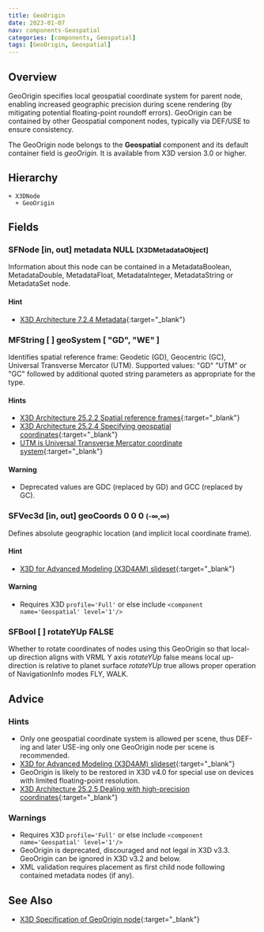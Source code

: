 ```yaml
---
title: GeoOrigin
date: 2023-01-07
nav: components-Geospatial
categories: [components, Geospatial]
tags: [GeoOrigin, Geospatial]
---
```

<style>
.post h3 {
  word-spacing: 0.2em;
}
</style>

## Overview

GeoOrigin specifies local geospatial coordinate system for parent node, enabling increased geographic precision during scene rendering (by mitigating potential floating-point roundoff errors). GeoOrigin can be contained by other Geospatial component nodes, typically via DEF/USE to ensure consistency.

The GeoOrigin node belongs to the **Geospatial** component and its default container field is *geoOrigin.* It is available from X3D version 3.0 or higher.

## Hierarchy

```
+ X3DNode
  + GeoOrigin
```

## Fields

### SFNode [in, out] **metadata** NULL <small>[X3DMetadataObject]</small>

Information about this node can be contained in a MetadataBoolean, MetadataDouble, MetadataFloat, MetadataInteger, MetadataString or MetadataSet node.

#### Hint

- [X3D Architecture 7.2.4 Metadata](https://www.web3d.org/specifications/X3Dv4Draft/ISO-IEC19775-1v4-IS.proof//Part01/components/core.html#Metadata){:target="_blank"}

### MFString [ ] **geoSystem** [ "GD", "WE" ]

Identifies spatial reference frame: Geodetic (GD), Geocentric (GC), Universal Transverse Mercator (UTM). Supported values: "GD" "UTM" or "GC" followed by additional quoted string parameters as appropriate for the type.

#### Hints

- [X3D Architecture 25.2.2 Spatial reference frames](https://www.web3d.org/specifications/X3Dv4Draft/ISO-IEC19775-1v4-IS.proof//Part01/components/geospatial.html#Spatialreferenceframes){:target="_blank"}
- [X3D Architecture 25.2.4 Specifying geospatial coordinates](https://www.web3d.org/specifications/X3Dv4Draft/ISO-IEC19775-1v4-IS.proof//Part01/components/geospatial.html#Specifyinggeospatialcoords){:target="_blank"}
- [UTM is Universal Transverse Mercator coordinate system](https://en.wikipedia.org/wiki/Universal_Transverse_Mercator_coordinate_system){:target="_blank"}

#### Warning

- Deprecated values are GDC (replaced by GD) and GCC (replaced by GC).

### SFVec3d [in, out] **geoCoords** 0 0 0 <small>(-∞,∞)</small>

Defines absolute geographic location (and implicit local coordinate frame).

#### Hint

- [X3D for Advanced Modeling (X3D4AM) slideset](https://x3dgraphics.com/slidesets/X3dForAdvancedModeling/GeospatialComponentX3dEarth.pdf){:target="_blank"}

#### Warning

- Requires X3D `profile='Full'` or else include `<component name='Geospatial' level='1'/>`

### SFBool [ ] **rotateYUp** FALSE

Whether to rotate coordinates of nodes using this GeoOrigin so that local-up direction aligns with VRML Y axis *rotateYUp* false means local up-direction is relative to planet surface *rotateYUp* true allows proper operation of NavigationInfo modes FLY, WALK.

## Advice

### Hints

- Only one geospatial coordinate system is allowed per scene, thus DEF-ing and later USE-ing only one GeoOrigin node per scene is recommended.
- [X3D for Advanced Modeling (X3D4AM) slideset](https://x3dgraphics.com/slidesets/X3dForAdvancedModeling/GeospatialComponentX3dEarth.pdf){:target="_blank"}
- GeoOrigin is likely to be restored in X3D v4.0 for special use on devices with limited floating-point resolution.
- [X3D Architecture 25.2.5 Dealing with high-precision coordinates](https://www.web3d.org/specifications/X3Dv4Draft/ISO-IEC19775-1v4-IS.proof//Part01/components/geospatial.html#high-precisioncoords){:target="_blank"}

### Warnings

- Requires X3D `profile='Full'` or else include `<component name='Geospatial' level='1'/>`
- GeoOrigin is deprecated, discouraged and not legal in X3D v3.3. GeoOrigin can be ignored in X3D v3.2 and below.
- XML validation requires placement as first child node following contained metadata nodes (if any).

## See Also

- [X3D Specification of GeoOrigin node](https://www.web3d.org/documents/specifications/19775-1/V4.0/Part01/components/geospatial.html#GeoOrigin){:target="_blank"}
